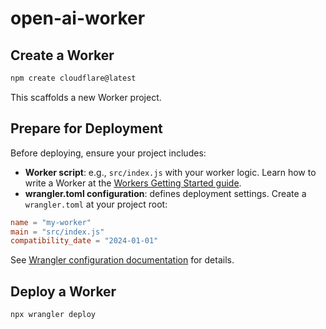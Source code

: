 # open-ai-worker

## Create a Worker

```sh
npm create cloudflare@latest
```

This scaffolds a new Worker project.

## Prepare for Deployment

Before deploying, ensure your project includes:

- **Worker script**: e.g., `src/index.js` with your worker logic. Learn how to write a Worker at the [Workers Getting Started guide](https://developers.cloudflare.com/workers/get-started/guide/).
- **wrangler.toml configuration**: defines deployment settings. Create a `wrangler.toml` at your project root:

```toml
name = "my-worker"
main = "src/index.js"
compatibility_date = "2024-01-01"
```

See [Wrangler configuration documentation](https://developers.cloudflare.com/workers/wrangler/configuration/) for details.

## Deploy a Worker

```sh
npx wrangler deploy
```

